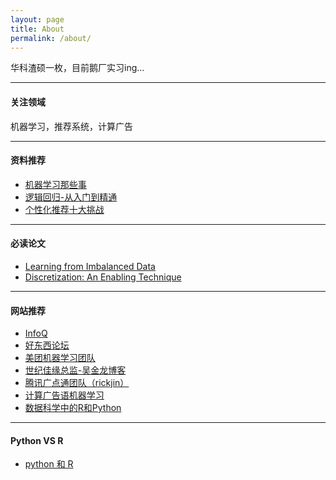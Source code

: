 ```yaml
---
layout: page
title: About
permalink: /about/
---
```


华科渣硕一枚，目前鹅厂实习ing...

----------

#### 关注领域
机器学习，推荐系统，计算广告

----------

#### 资料推荐
- [机器学习那些事](http://www.valleytalk.org/wp-content/uploads/2012/11/%E6%9C%BA%E5%99%A8%E5%AD%A6%E4%B9%A0%E9%82%A3%E4%BA%9B%E4%BA%8B.pdf)
- [逻辑回归-从入门到精通](http://www.tianyancha.com/research/LR_intro.pdf)
- [个性化推荐十大挑战](http://blog.sciencenet.cn/blog-3075-588779.html#adtag=share)

----------

#### 必读论文
- [Learning from Imbalanced Data](http://ieeexplore.ieee.org/stamp/stamp.jsp?arnumber=5128907)
- [Discretization: An Enabling Technique](http://sci2s.ugr.es/keel/pdf/algorithm/articulo/liu1-2.pdf)

----------

#### 网站推荐
- [InfoQ](http://www.infoq.com/cn/news/2015/12/Algorithm-case-10)
- [好东西论坛](http://forum.memect.com/)
- [美团机器学习团队](http://tech.meituan.com/deep-understanding-of-ffm-principles-and-practices.html)
- [世纪佳缘总监-吴金龙博客](http://breezedeus.github.io/)
- [腾讯广点通团队（rickjin）](http://www.flickering.cn/)
- [计算广告语机器学习](http://www.52caml.com/head_first_ml/ml-chapter6-boosting-family/)
- [数据科学中的R和Python](http://xccds1977.blogspot.com/p/blog-page.html)

----------

#### Python VS R

- [python 和 R](http://pan.baidu.com/s/1qXYhQuK)
